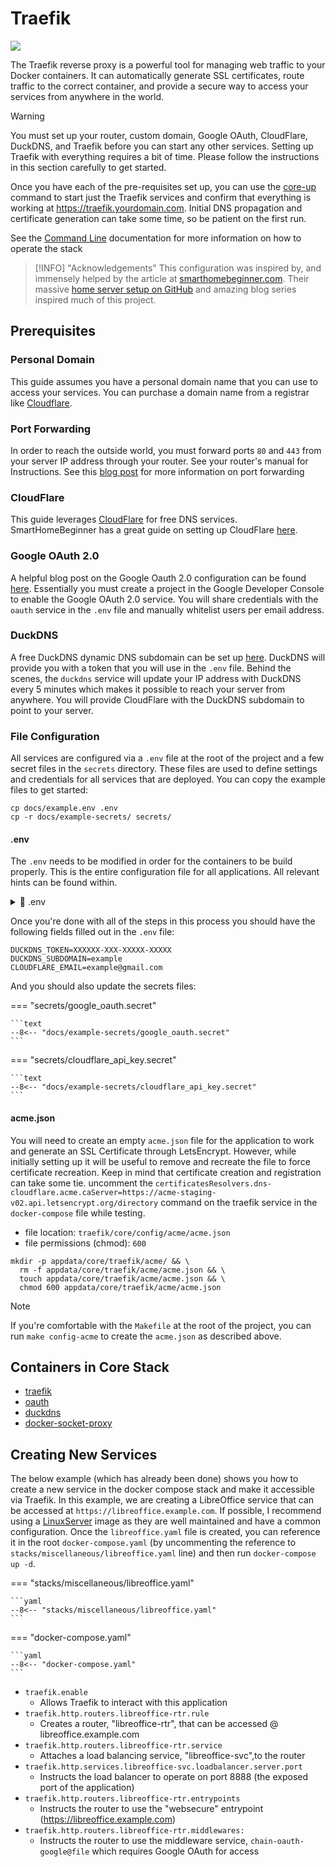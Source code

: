 # Traefik

![](https://i.imgur.com/JVARxB6.png)

The Traefik reverse proxy is a powerful tool for managing web traffic to your
Docker containers. It can automatically generate SSL certificates, route traffic
to the correct container, and provide a secure way to access your services from
anywhere in the world.

> [!WARNING]
>
> You must set up your router, custom domain, Google OAuth, CloudFlare,
> DuckDNS, and Traefik before you can start any other services. Setting
> up Traefik with everything requires a bit of time. Please follow the
> instructions in this section carefully to get started.
>
> Once you have each of the pre-requisites set up, you can use the
> [core-up](cli.md#core-up) command to start just the Traefik services
> and confirm that everything is working at https://traefik.yourdomain.com.
> Initial DNS propagation and certificate generation can take some time, so
> be patient on the first run.
>
> See the [Command Line](cli.md) documentation for more information on how to
> operate the stack

> [!INFO] "Acknowledgements"
> This configuration was inspired by, and
> immensely helped by the article at
> [smarthomebeginner.com](https://www.smarthomebeginner.com/traefik-docker-compose-guide-2024/).
> Their massive [home server setup on GitHub](https://github.com/htpcBeginner/docker-traefik)
> and amazing blog series inspired much of this project.

## Prerequisites

### Personal Domain

This guide assumes you have a personal domain name that you can use to
access your services. You can purchase a domain name from a registrar
like [Cloudflare](https://www.cloudflare.com/products/registrar/).

### Port Forwarding

In order to reach the outside world, you must forward ports `80` and `443`
from your server IP address through your router. See your router's manual
for Instructions. See this [blog post](https://nordvpn.com/blog/open-ports-on-router/)
for more information on port forwarding

### CloudFlare

This guide leverages [CloudFlare](https://cloudflare.com/) for free
DNS services. SmartHomeBeginner has a great guide on setting up CloudFlare
[here](https://www.smarthomebeginner.com/cloudflare-settings-for-traefik-docker/).

### Google OAuth 2.0

A helpful blog post on the Google Oauth 2.0 configuration can be
found [here](https://www.smarthomebeginner.com/traefik-forward-auth-google-oauth-2022/).
Essentially you must create a project in the Google Developer Console to enable
the Google OAuth 2.0 service. You will share credentials with the `oauth` service
in the `.env` file and manually whitelist users per email address.

### DuckDNS

A free DuckDNS dynamic DNS subdomain can be set up [here](https://www.duckdns.org).
DuckDNS will provide you with a token that you will use in the `.env` file.
Behind the scenes, the `duckdns` service will update your IP address with DuckDNS
every 5 minutes which makes it possible to reach your server from anywhere. You will
provide CloudFlare with the DuckDNS subdomain to point to your server.

### File Configuration

All services are configured via a `.env` file at the root of the project and a few secret
files in the `secrets` directory. These files are used to define settings and credentials
for all services that are deployed. You can copy the example files to get started:

```shell
cp docs/example.env .env
cp -r docs/example-secrets/ secrets/
```

#### .env

The `.env` needs to be modified in order for the containers to be build
properly. This is the entire configuration file for all applications.
All relevant hints can be found within.

<details><summary>📄 .env</summary>
<p>

```shell
--8<-- "docs/example.env"
```

</p>
</details>

Once you're done with all of the steps in this process you should have the following
fields filled out in the `.env` file:

```text
DUCKDNS_TOKEN=XXXXXX-XXX-XXXXX-XXXXX
DUCKDNS_SUBDOMAIN=example
CLOUDFLARE_EMAIL=example@gmail.com
```

And you should also update the secrets files:

=== "secrets/google_oauth.secret"

    ```text
    --8<-- "docs/example-secrets/google_oauth.secret"
    ```

=== "secrets/cloudflare_api_key.secret"

    ```text
    --8<-- "docs/example-secrets/cloudflare_api_key.secret"
    ```

#### acme.json

You will need to create an empty `acme.json` file for the
application to work and generate an SSL Certificate through LetsEncrypt.
However, while initially setting up it will be useful to remove and recreate the file to force
certificate recreation. Keep in mind that certificate creation and registration can take some tie.
uncomment the `certificatesResolvers.dns-cloudflare.acme.caServer=https://acme-staging-v02.api.letsencrypt.org/directory`
command on the traefik service in the `docker-compose` file while testing.

-   file location: `traefik/core/config/acme/acme.json`
-   file permissions (chmod): `600`

```shell
mkdir -p appdata/core/traefik/acme/ && \
  rm -f appdata/core/traefik/acme/acme.json && \
  touch appdata/core/traefik/acme/acme.json && \
  chmod 600 appdata/core/traefik/acme/acme.json
```

> [!NOTE]
> If you're comfortable with the `Makefile` at the root of the project, you can run
> `make config-acme` to create the `acme.json` as described above.

## Containers in Core Stack

-   [traefik](applications/core.md#traefik)
-   [oauth](applications/core.md#oauth)
-   [duckdns](applications/core.md#duckdns)
-   [docker-socket-proxy](applications/core.md#docker-socket-proxy)

## Creating New Services

The below example (which has already been done) shows you how to create a
new service in the docker compose stack and make it accessible via Traefik.
In this example, we are creating a LibreOffice service that can be accessed
at `https://libreoffice.example.com`. If possible, I recommend using a
[LinuxServer](https://github.com/linuxserver) image as they are well
maintained and have a common configuration. Once the `libreoffice.yaml` file
is created, you can reference it in the root `docker-compose.yaml` (by uncommenting
the reference to `stacks/miscellaneous/libreoffice.yaml` line) and then run
`docker-compose up -d`.

=== "stacks/miscellaneous/libreoffice.yaml"

    ```yaml
    --8<-- "stacks/miscellaneous/libreoffice.yaml"
    ```

=== "docker-compose.yaml"

    ```yaml
    --8<-- "docker-compose.yaml"
    ```

-   `traefik.enable`
    -   Allows Traefik to interact with this application
-   `traefik.http.routers.libreoffice-rtr.rule`
    -   Creates a router, "libreoffice-rtr", that can be accessed @ libreoffice.example.com
-   `traefik.http.routers.libreoffice-rtr.service`
    -   Attaches a load balancing service, "libreoffice-svc",to the router
-   `traefik.http.services.libreoffice-svc.loadbalancer.server.port`
    -   Instructs the load balancer to operate on port 8888 (the exposed port of the application)
-   `traefik.http.routers.libreoffice-rtr.entrypoints`
    -   Instructs the router to use the "websecure" entrypoint (https://libreoffice.example.com)
-   `traefik.http.routers.libreoffice-rtr.middlewares:`
    -   Instructs the router to use the middleware service, `chain-oauth-google@file`
        which requires Google OAuth for access
